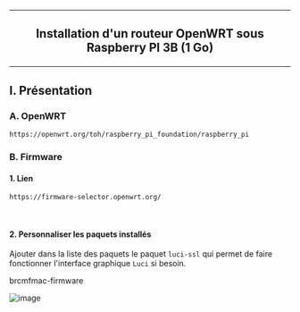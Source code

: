 ----------------------------------------------------------------------------------------------------------------------------------------------------------------
## <p align='center'> Installation d'un routeur OpenWRT sous Raspberry PI 3B (1 Go) </p>

----------------------------------------------------------------------------------------------------------------------------------------------------------------
## I. Présentation
### A. OpenWRT
```
https://openwrt.org/toh/raspberry_pi_foundation/raspberry_pi
```
### B. Firmware
#### 1. Lien
```
https://firmware-selector.openwrt.org/
```

<br />

#### 2. Personnaliser les paquets installés
Ajouter dans la liste des paquets le paquet `luci-ssl` qui permet de faire fonctionner l'interface graphique `Luci` si besoin.

brcmfmac-firmware


![image](https://github.com/user-attachments/assets/baeda5ca-e305-42f6-9f3c-296e7c180c04)
